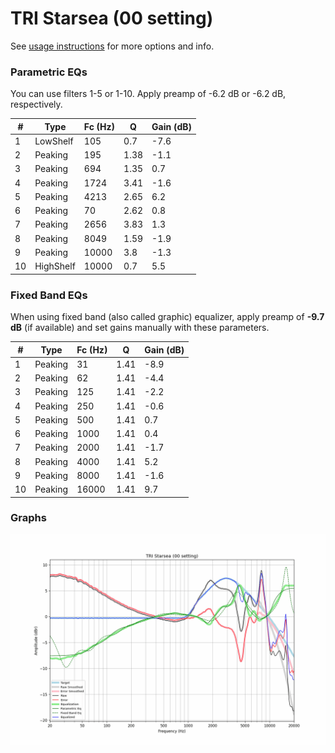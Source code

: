 # TRI Starsea (00 setting)
See [usage instructions](https://github.com/jaakkopasanen/AutoEq#usage) for more options and info.

### Parametric EQs
You can use filters 1-5 or 1-10. Apply preamp of -6.2 dB or -6.2 dB, respectively.

|   # | Type      |   Fc (Hz) |    Q |   Gain (dB) |
|-----|-----------|-----------|------|-------------|
|   1 | LowShelf  |       105 | 0.7  |        -7.6 |
|   2 | Peaking   |       195 | 1.38 |        -1.1 |
|   3 | Peaking   |       694 | 1.35 |         0.7 |
|   4 | Peaking   |      1724 | 3.41 |        -1.6 |
|   5 | Peaking   |      4213 | 2.65 |         6.2 |
|   6 | Peaking   |        70 | 2.62 |         0.8 |
|   7 | Peaking   |      2656 | 3.83 |         1.3 |
|   8 | Peaking   |      8049 | 1.59 |        -1.9 |
|   9 | Peaking   |     10000 | 3.8  |        -1.3 |
|  10 | HighShelf |     10000 | 0.7  |         5.5 |

### Fixed Band EQs
When using fixed band (also called graphic) equalizer, apply preamp of **-9.7 dB** (if available) and set gains manually with these parameters.

|   # | Type    |   Fc (Hz) |    Q |   Gain (dB) |
|-----|---------|-----------|------|-------------|
|   1 | Peaking |        31 | 1.41 |        -8.9 |
|   2 | Peaking |        62 | 1.41 |        -4.4 |
|   3 | Peaking |       125 | 1.41 |        -2.2 |
|   4 | Peaking |       250 | 1.41 |        -0.6 |
|   5 | Peaking |       500 | 1.41 |         0.7 |
|   6 | Peaking |      1000 | 1.41 |         0.4 |
|   7 | Peaking |      2000 | 1.41 |        -1.7 |
|   8 | Peaking |      4000 | 1.41 |         5.2 |
|   9 | Peaking |      8000 | 1.41 |        -1.6 |
|  10 | Peaking |     16000 | 1.41 |         9.7 |

### Graphs
![](./TRI%20Starsea%20(00%20setting).png)
